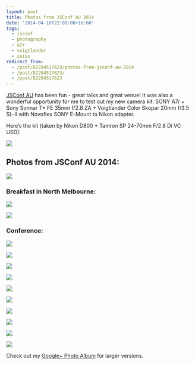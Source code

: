 ```yaml
---
layout: post
title: Photos from JSConf AU 2014
date: '2014-04-10T22:09:00+10:00'
tags:
  - jsconf
  - photography
  - a7r
  - voigtlander
  - zeiss
redirect_from:
  - /post/82284517623/photos-from-jsconf-au-2014
  - /post/82284517623/
  - /post/82284517623
---
```


[JSConf AU](http://au.jsconf.com/) has been fun - great talks and great venue! It was also a wonderful opportunity for me to test out my new camera kit: SONY A7r + Sony Sonnar T\* FE 35mm f/2.8 ZA + Voigtlander Color Skopar 20mm f/3.5 SL-II with Novoflex SONY E-Mount to Nikon adapter.

Here’s the kit (taken by Nikon D800 + Tamron SP 24-70mm F/2.8 Di VC USD):

![](/img/posts/old/tumblr_inline_n3tdegPHgL1qalr27.jpg)

## Photos from JSConf AU 2014:

![](/img/posts/old/tumblr_inline_n3tdjop2fF1qalr27.jpg)

### Breakfast in North Melbourne:

![](/img/posts/old/tumblr_inline_n3tdf866bQ1qalr27.jpg)

![](/img/posts/old/tumblr_inline_n3tdkesdZO1qalr27.jpg)

### Conference:

![](/img/posts/old/tumblr_inline_n3tdkt8Ssw1qalr27.jpg)

![](/img/posts/old/tumblr_inline_n3tdlaiUXK1qalr27.jpg)

![](/img/posts/old/tumblr_inline_n3tdlppG2q1qalr27.jpg)

![](/img/posts/old/tumblr_inline_n3tdm2Cjp81qalr27.jpg)

![](/img/posts/old/tumblr_inline_n3tdmhm7WE1qalr27.jpg)

![](/img/posts/old/tumblr_inline_n3tdmsWQYL1qalr27.jpg)

![](/img/posts/old/tumblr_inline_n3tdn3tC2q1qalr27.jpg)

![](/img/posts/old/tumblr_inline_n3tdncTsGT1qalr27.jpg)

![](/img/posts/old/tumblr_inline_n3tdnnF5Of1qalr27.jpg)

![](/img/posts/old/tumblr_inline_n3tdnxcahR1qalr27.jpg)

Check out my [Google+ Photo Album](https://plus.google.com/photos/+FredWu/albums/6000598028937066865?sort=1) for larger versions.
